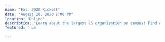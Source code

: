 ```yaml
---
name: "Fall 2020 Kickoff"
date: "August 28, 2020 7:00 PM"
location: "Online"
description: "Learn about the largest CS organization on campus! Find out what each of our six divisions does and how you can get involved as a member! Free food!"
featured: true

---
```

